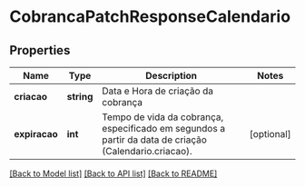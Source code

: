 # CobrancaPatchResponseCalendario

## Properties
Name | Type | Description | Notes
------------ | ------------- | ------------- | -------------
**criacao** | **string** | Data e Hora de criação da cobrança | 
**expiracao** | **int** | Tempo de vida da cobrança, especificado em segundos a partir da data de criação (Calendario.criacao). | [optional] 

[[Back to Model list]](../../README.md#documentation-for-models) [[Back to API list]](../../README.md#documentation-for-api-endpoints) [[Back to README]](../../README.md)

